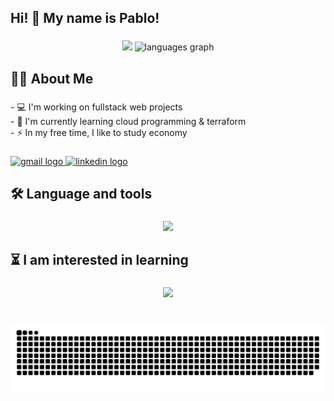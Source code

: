<h2 align="left">Hi! 👋 My name is Pablo!</h2>

###

<div align="center">
  <img src="https://streak-stats.demolab.com?user=pablonicolla&theme=dracula" height="175"/>
  <img src="https://github-readme-stats.vercel.app/api/top-langs?username=PabloNicolla&locale=en&hide_title=false&layout=compact&card_width=320&langs_count=5&theme=dracula&hide_border=false" height="175" alt="languages graph"  />
</div>

###

<h2 align="left">👩‍💻  About Me</h2>

###

<p align="left">- 💻 I'm working on fullstack web projects<br>- 📔 I'm currently learning cloud programming & terraform<br>- ⚡ In my free time, I like to study economy</p>

###

<div align="left">
  <a href="pablofnic@gmail.com" target="_blank">
    <img src="https://img.shields.io/static/v1?message=Gmail&logo=gmail&label=&color=D14836&logoColor=white&labelColor=&style=for-the-badge" height="35" alt="gmail logo"  />
  </a>
  <a href="https://www.linkedin.com/in/pablo-nicola/" target="_blank">
    <img src="https://img.shields.io/static/v1?message=LinkedIn&logo=linkedin&label=&color=0077B5&logoColor=white&labelColor=&style=for-the-badge" height="35" alt="linkedin logo"  />
  </a>
</div>

###

<h2 align="left">🛠 Language and tools</h2>

###

<p align="center">
  <a href="https://skillicons.dev">
    <img src="https://skillicons.dev/icons?i=c,cpp,cmake,git,github,md,js,ts,html,css,tailwind,nodejs,express,jquery,react,nextjs,nginx,npm,docker,azure,aws,terraform,java,py,mongodb,postgres,redis,linux,bash,debian" />
  </a>
</p>

###

<h2 align="left">⏳ I am interested in learning</h2>

###

<p align="center">
  <a href="https://skillicons.dev">
    <img src="https://skillicons.dev/icons?i=electron,go,jenkins,jest,kafka,kotlin,kubernetes,lua,rust,opencv,postman" />
  </a>
</p>

###

<br clear="both">

<img src="https://raw.githubusercontent.com/PabloNicolla/PabloNicolla/output/snake.svg" alt="Snake animation" />

###
